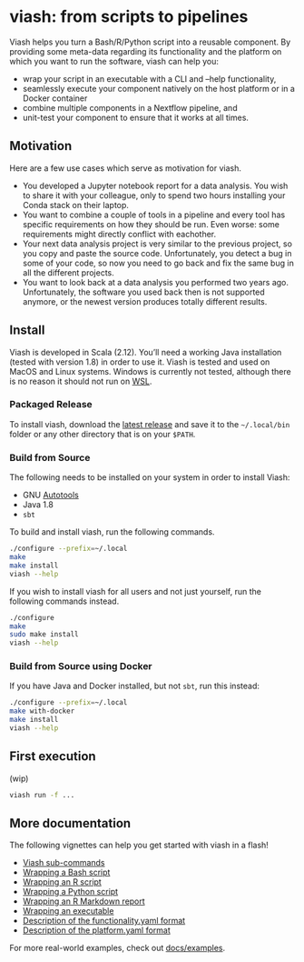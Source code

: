 viash: from scripts to pipelines
================

Viash helps you turn a Bash/R/Python script into a reusable component.
By providing some meta-data regarding its functionality and the platform
on which you want to run the software, viash can help you:

  - wrap your script in an executable with a CLI and –help
    functionality,
  - seamlessly execute your component natively on the host platform or
    in a Docker container
  - combine multiple components in a Nextflow pipeline, and
  - unit-test your component to ensure that it works at all times.

## Motivation

Here are a few use cases which serve as motivation for viash.

  - You developed a Jupyter notebook report for a data analysis. You
    wish to share it with your colleague, only to spend two hours
    installing your Conda stack on their laptop.
  - You want to combine a couple of tools in a pipeline and every tool
    has specific requirements on how they should be run. Even worse:
    some requirements might directly conflict with eachother.
  - Your next data analysis project is very similar to the previous
    project, so you copy and paste the source code. Unfortunately, you
    detect a bug in some of your code, so now you need to go back and
    fix the same bug in all the different projects.
  - You want to look back at a data analysis you performed two years
    ago. Unfortunately, the software you used back then is not supported
    anymore, or the newest version produces totally different results.

## Install

Viash is developed in Scala (2.12). You’ll need a working Java
installation (tested with version 1.8) in order to use it. Viash is
tested and used on MacOS and Linux systems. Windows is currently not
tested, although there is no reason it should not run on
[WSL](https://docs.microsoft.com/en-us/windows/wsl/install-win10).

### Packaged Release

To install viash, download the [latest
release](https://github.com/data-intuitive/Viash/releases) and save it
to the `~/.local/bin` folder or any other directory that is on your
`$PATH`.

### Build from Source

The following needs to be installed on your system in order to install
Viash:

  - GNU
    [Autotools](https://www.gnu.org/software/automake/manual/html_node/Autotools-Introduction.html#Autotools-Introduction)
  - Java 1.8
  - `sbt`

To build and install viash, run the following commands.

``` bash
./configure --prefix=~/.local
make
make install
viash --help
```

If you wish to install viash for all users and not just yourself, run
the following commands instead.

``` bash
./configure
make
sudo make install
viash --help
```

### Build from Source using Docker

If you have Java and Docker installed, but not `sbt`, run this instead:

``` bash
./configure --prefix=~/.local
make with-docker
make install
viash --help
```

## First execution

(wip)

``` sh
viash run -f ...
```

## More documentation

The following vignettes can help you get started with viash in a flash\!

  - [Viash sub-commands](docs/viash_commands.md)
  - [Wrapping a Bash script](docs/wrapping_a_bash_script.md)
  - [Wrapping an R script](docs/wrapping_an_r_script.md)
  - [Wrapping a Python script](docs/wrapping_a_python_script.md)
  - [Wrapping an R Markdown
    report](docs/wrapping_an_rmarkdown_report.md)
  - [Wrapping an executable](docs/wrapping_an_executable.md)
  - [Description of the functionality.yaml
    format](docs/functionality.md)
  - [Description of the platform.yaml format](docs/platform.md)

For more real-world examples, check out [docs/examples](docs/examples).
